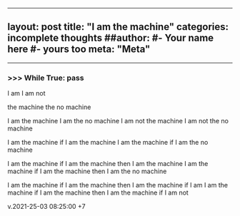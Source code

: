 
---
layout: post
title: "I am the machine"
categories: incomplete thoughts
##author:
#- Your name here
#- yours too
meta: "Meta"
---
---

### >>> While True: pass

I am 
I am not 

the machine 
the no machine 

I am the machine 
I am the no machine 
I am not the machine 
I am not the no machine 

I am the machine if I am the machine
I am the machine if I am the no machine

I am the machine if I am the machine then I am the machine
I am the machine if I am the machine then I am the no machine 

I am the machine if I am the machine then I am the machine if I am
I am the machine if I am the machine then I am the machine if I am not






v.2021-25-03 08:25:00 +7

